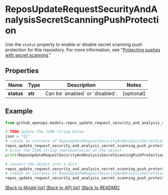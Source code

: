 # ReposUpdateRequestSecurityAndAnalysisSecretScanningPushProtection

Use the `status` property to enable or disable secret scanning push protection for this repository. For more information, see \"[Protecting pushes with secret scanning](/code-security/secret-scanning/protecting-pushes-with-secret-scanning).\"

## Properties

Name | Type | Description | Notes
------------ | ------------- | ------------- | -------------
**status** | **str** | Can be &#x60;enabled&#x60; or &#x60;disabled&#x60;. | [optional] 

## Example

```python
from github_openapi.models.repos_update_request_security_and_analysis_secret_scanning_push_protection import ReposUpdateRequestSecurityAndAnalysisSecretScanningPushProtection

# TODO update the JSON string below
json = "{}"
# create an instance of ReposUpdateRequestSecurityAndAnalysisSecretScanningPushProtection from a JSON string
repos_update_request_security_and_analysis_secret_scanning_push_protection_instance = ReposUpdateRequestSecurityAndAnalysisSecretScanningPushProtection.from_json(json)
# print the JSON string representation of the object
print(ReposUpdateRequestSecurityAndAnalysisSecretScanningPushProtection.to_json())

# convert the object into a dict
repos_update_request_security_and_analysis_secret_scanning_push_protection_dict = repos_update_request_security_and_analysis_secret_scanning_push_protection_instance.to_dict()
# create an instance of ReposUpdateRequestSecurityAndAnalysisSecretScanningPushProtection from a dict
repos_update_request_security_and_analysis_secret_scanning_push_protection_from_dict = ReposUpdateRequestSecurityAndAnalysisSecretScanningPushProtection.from_dict(repos_update_request_security_and_analysis_secret_scanning_push_protection_dict)
```
[[Back to Model list]](../README.md#documentation-for-models) [[Back to API list]](../README.md#documentation-for-api-endpoints) [[Back to README]](../README.md)


